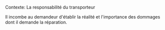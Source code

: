 Contexte: La responsabilité du transporteur

Il incombe au demandeur d'établir la réalité et l'importance des dommages dont il demande la réparation.